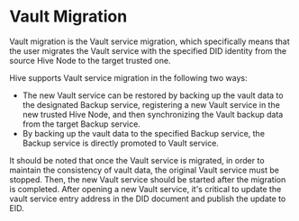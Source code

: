 # Vault Migration

Vault migration is the Vault service migration, which specifically means that the user migrates the Vault service with the specified DID identity from the source Hive Node to the target trusted one.

Hive supports Vault service migration in the following two ways:

* The new Vault service can be restored by backing up the vault data to the designated Backup service, registering a new Vault service in the new trusted Hive Node, and then synchronizing the Vault backup data from the target Backup service.
* By backing up the vault data to the specified Backup service, the Backup service is directly promoted to Vault service.

It should be noted that once the Vault service is migrated, in order to maintain the consistency of vault data, the original Vault service must be stopped. Then, the new Vault service should be started after the migration is completed. After opening a new Vault service, it's critical to update the vault service entry address in the DID document and publish the update to EID.
